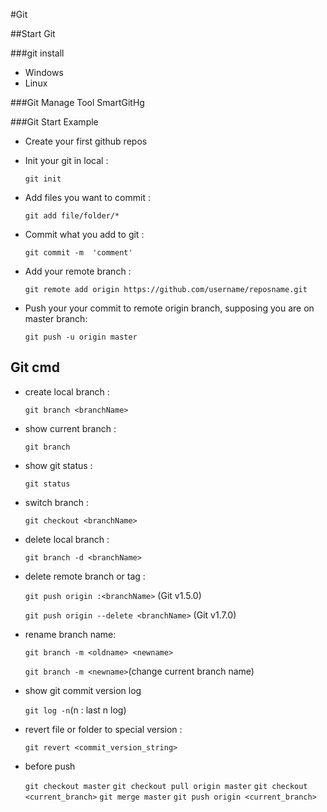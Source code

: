 #Git

##Start Git

###git install
* Windows
* Linux

###Git Manage Tool
SmartGitHg

###Git Start Example
* Create your first github repos
* Init your git in local :

 	`git init`

* Add files you want to commit : 

	`git add file/folder/*`  

* Commit what you add to git :

	`git commit -m  'comment'`

* Add your remote branch : 

	`git remote add origin https://github.com/username/reposname.git`

* Push your your commit to remote origin branch, supposing you are on master branch:

	`git push -u origin master`

## Git cmd
* create local branch :

	`git branch <branchName>`

* show current branch :

	`git branch`

* show git status :

	`git status`

* switch branch :

	`git checkout <branchName> `

* delete local branch :

	`git branch -d <branchName>`

* delete remote branch or tag :

	`git push origin :<branchName>` (Git v1.5.0) 	

	`git push origin --delete <branchName>` (Git v1.7.0)

* rename branch name:

	`git branch -m <oldname> <newname>`

	`git branch -m <newname>`(change current branch name)

* show git commit version log 

	`git log -n`(n : last n log)

* revert file or folder to special version :

	`git revert <commit_version_string>`

* before push
	
	`git checkout master`
	`git checkout pull origin master`
	`git checkout <current_branch>`
	`git merge master`
	`git push origin <current_branch>`
